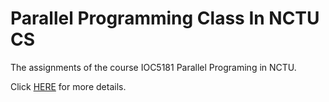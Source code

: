 # Parallel Programming Class In NCTU CS
The assignments of the course IOC5181 Parallel Programing in NCTU.  
  
Click [HERE](https://people.cs.nctu.edu.tw/~ypyou/courses/PP-f18/) for more details.
